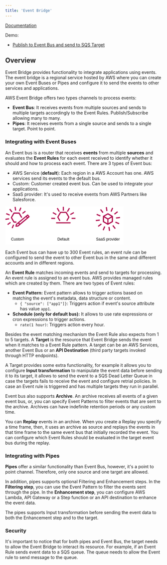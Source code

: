 ```yaml
---
title: 'Event Bridge'
---
```


[Documentation](https://docs.aws.amazon.com/eventbridge/)

Demo:

- [Publish to Event Bus and send to SQS Target](https://github.com/RRoggia/aws-workloads/tree/main/event-bridge)

## Overview

Event Bridge provides functionality to integrate applications using events. The event bridge is a regional service hosted by AWS where you can create your own Event Buses or Pipes and configure it to send the events to other services and applications.

AWS Event Bridge offers two types channels to process events:

- **Event Bus**: It receives events from multiple sources and sends to multiple targets accordingly to the Event Rules. Publish/Subscribe allowing many to many.
- **Pipes**: It receives events from a single source and sends to a single target. Point to point.

### Integrating with Event Buses

An Event bus is a router that receives **events** from multiple **sources** and evaluates the **Event Rules** for each event received to identify whether it should and how to process each event. There are 3 types of Event bus:

- AWS Service (**default**): Each region in a AWS Account has one. AWS services send its events to the default bus.
- Custom: Customer created event bus. Can be used to integrate your applications.
- SaaS provider: It's used to receive events from AWS Partners like Salesforce.

![Event bus types](/images/engineer-diary/AWS/application-integration/event-bridge/event-bus-types.png)

Each Event bus can have up to 300 Event rules, an event rule can be configured to send the event to other Event bus in the same and different accounts and in different regions.

An **Event Rule** matches incoming events and send to targets for processing. An event rule is assigned to an event bus. AWS provides managed rules which are created by them. There are two types of Event rules:

- **Event Pattern:** Event pattern allows to trigger actions based on matching the event's metadata, data structure or content.
  - `{ "source": ["app1"]}`: Triggers action if event's source attribute has value `app1`.
- **Schedule (only for default bus):** It allows to use rate expressions or cron expressions to trigger actions.
  - `rate(1 hour)`: Triggers action every hour.

Besides the event matching mechanism the Event Rule also expects from 1 to 5 targets. A **Target** is the resource that Event Bridge sends the event when it matches to a Event Rule pattern.  A target can be an AWS Services, another Event Bus or an **API Destination** (third party targets invoked through HTTP endpoints).

A Target provides some extra functionality, for example it allows you to configure **Input transformation** to manipulate the event data before sending it to its target, it allows to send the event to a SQS Dead Letter Queue in case the targets fails to receive the event and configure retrial policies. In case an Event rule is triggered and has multiple targets they run in parallel.

Event bus also supports **Archive**. An archive receives all events of a given event bus, or, you can specify Event Patterns to filter events that are sent to the archive. Archives can have indefinite retention periods or any custom time.

You can **Replay** events in an archive. When you create a Replay you specify a time frame, then, it uses an archive as source and replays the events in that time frame to the same event bus that initially recorded the event. You can configure which Event Rules should be evaluated in the target event bus during the replay.

### Integrating with Pipes

**Pipes** offer a similar functionality than Event Bus, however, it's a point to point channel. Therefore, only one source and one target are allowed.

In addition, pipes supports optional Filtering and Enhancement steps. In the **Filtering step**, you can use the Event Pattern to filter the events sent through the pipe. In the **Enhancement step**, you can configure AWS Lambda, API Gateway or a Step function or an API destination to enhance the event data. 

The pipes supports Input transformation before sending the event data to both the Enhancement step and to the target.

### Security

It's important to notice that for both pipes and Event Bus, the target needs to allow the Event Bridge to interact its resource. For example, if an Event Rule sends event data to a SQS queue. The queue needs to allow the Event rule to send message to the queue.